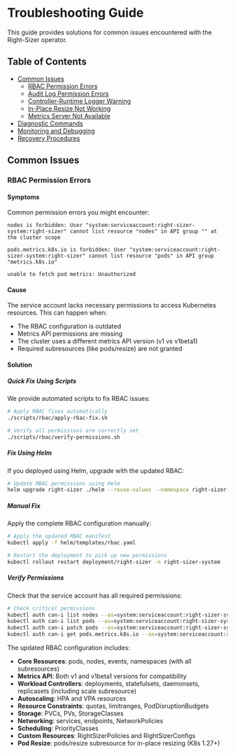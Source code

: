 # Troubleshooting Guide

This guide provides solutions for common issues encountered with the Right-Sizer operator.

## Table of Contents

- [Common Issues](#common-issues)
  - [RBAC Permission Errors](#rbac-permission-errors)
  - [Audit Log Permission Errors](#audit-log-permission-errors)
  - [Controller-Runtime Logger Warning](#controller-runtime-logger-warning)
  - [In-Place Resize Not Working](#in-place-resize-not-working)
  - [Metrics Server Not Available](#metrics-server-not-available)
- [Diagnostic Commands](#diagnostic-commands)
- [Monitoring and Debugging](#monitoring-and-debugging)
- [Recovery Procedures](#recovery-procedures)

## Common Issues

### RBAC Permission Errors

#### Symptoms
Common permission errors you might encounter:
```
nodes is forbidden: User "system:serviceaccount:right-sizer-system:right-sizer" cannot list resource "nodes" in API group "" at the cluster scope
```
```
pods.metrics.k8s.io is forbidden: User "system:serviceaccount:right-sizer-system:right-sizer" cannot list resource "pods" in API group "metrics.k8s.io"
```
```
unable to fetch pod metrics: Unauthorized
```

#### Cause
The service account lacks necessary permissions to access Kubernetes resources. This can happen when:
- The RBAC configuration is outdated
- Metrics API permissions are missing
- The cluster uses a different metrics API version (v1 vs v1beta1)
- Required subresources (like pods/resize) are not granted

#### Solution

##### Quick Fix Using Scripts
We provide automated scripts to fix RBAC issues:

```bash
# Apply RBAC fixes automatically
./scripts/rbac/apply-rbac-fix.sh

# Verify all permissions are correctly set
./scripts/rbac/verify-permissions.sh
```

##### Fix Using Helm
If you deployed using Helm, upgrade with the updated RBAC:
```bash
# Update RBAC permissions using Helm
helm upgrade right-sizer ./helm --reuse-values --namespace right-sizer-system --force
```

##### Manual Fix
Apply the complete RBAC configuration manually:
```bash
# Apply the updated RBAC manifest
kubectl apply -f helm/templates/rbac.yaml

# Restart the deployment to pick up new permissions
kubectl rollout restart deployment/right-sizer -n right-sizer-system
```

##### Verify Permissions
Check that the service account has all required permissions:
```bash
# Check critical permissions
kubectl auth can-i list nodes --as=system:serviceaccount:right-sizer-system:right-sizer
kubectl auth can-i list pods --as=system:serviceaccount:right-sizer-system:right-sizer
kubectl auth can-i patch pods --as=system:serviceaccount:right-sizer-system:right-sizer
kubectl auth can-i get pods.metrics.k8s.io --as=system:serviceaccount:right-sizer-system:right-sizer
```

The updated RBAC configuration includes:
- **Core Resources**: pods, nodes, events, namespaces (with all subresources)
- **Metrics API**: Both v1 and v1beta1 versions for compatibility
- **Workload Controllers**: deployments, statefulsets, daemonsets, replicasets (including scale subresource)
- **Autoscaling**: HPA and VPA resources
- **Resource Constraints**: quotas, limitranges, PodDisruptionBudgets
- **Storage**: PVCs, PVs, StorageClasses
- **Networking**: services, endpoints, NetworkPolicies
- **Scheduling**: PriorityClasses
- **Custom Resources**: RightSizerPolicies and RightSizerConfigs
- **Pod Resize**: pods/resize subresource for in-place resizing (K8s 1.27+)